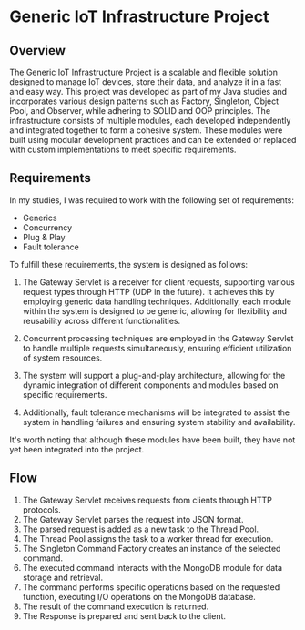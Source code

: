 
# Generic IoT Infrastructure Project

## Overview
The Generic IoT Infrastructure Project is a scalable and flexible solution designed to manage IoT devices, store their data, and analyze it in a fast and easy way. This project was developed as part of my Java studies and incorporates various design patterns such as Factory, Singleton, Object Pool, and Observer, while adhering to SOLID and OOP principles. The infrastructure consists of multiple modules, each developed independently and integrated together to form a cohesive system. These modules were built using modular development practices and can be extended or replaced with custom implementations to meet specific requirements.

## Requirements
In my studies, I was required to work with the following set of requirements:
- Generics
- Concurrency
- Plug & Play
- Fault tolerance

To fulfill these requirements, the system is designed as follows:

1. The Gateway Servlet is a receiver for client requests, supporting various request types through HTTP (UDP in the future). It achieves this by employing generic data handling techniques. Additionally, each module within the system is designed to be generic, allowing for flexibility and reusability across different functionalities.

2. Concurrent processing techniques are employed in the Gateway Servlet to handle multiple requests simultaneously, ensuring efficient utilization of system resources.

3. The system will support a plug-and-play architecture, allowing for the dynamic integration of different components and modules based on specific requirements.

4. Additionally, fault tolerance mechanisms will be integrated to assist the system in handling failures and ensuring system stability and availability.

It's worth noting that although these modules have been built, they have not yet been integrated into the project.

## Flow
1. The Gateway Servlet receives requests from clients through HTTP protocols.
2. The Gateway Servlet parses the request into JSON format.
3. The parsed request is added as a new task to the Thread Pool.
4. The Thread Pool assigns the task to a worker thread for execution.
5. The Singleton Command Factory creates an instance of the selected command.
6. The executed command interacts with the MongoDB module for data storage and retrieval.
7. The command performs specific operations based on the requested function, executing I/O operations on the MongoDB database.
8. The result of the command execution is returned.
9. The Response is prepared and sent back to the client.

